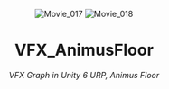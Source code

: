 <header>


![Movie_017](https://github.com/user-attachments/assets/77e79919-2481-4315-aa33-998ba0a79e3c)
![Movie_018](https://github.com/user-attachments/assets/73c8d513-9f76-46b1-afc4-e254afbfe476)

# VFX_AnimusFloor

_VFX Graph in Unity 6 URP, Animus Floor_


